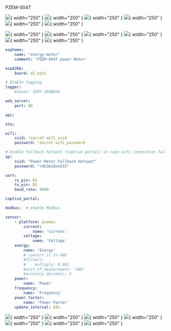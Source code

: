 PZEM-004T

![](Images/IMG_4387.JPG){ width="250" }
![](Images/IMG_4388.JPG){ width="250" }
![](Images/IMG_4389.JPG){ width="250" }
![](Images/IMG_4411.JPG){ width="250" }
![](Images/IMG_4539.JPG){ width="250" }
![](Images/IMG_4540.JPG){ width="250" }

![](Images/2022-11-26_16-40-53-az832.png){ width="250" }
![](Images/2022-11-26_16-41-05-tgb8w.png){ width="250" }
![](Images/2022-11-26_16-42-21-h335r.png){ width="250" }
![](Images/2022-11-26_16-43-48-zk20r.png){ width="250" }
![](Images/2022-11-26_16-44-01-6s2cy.png){ width="250" }
![](Images/2022-11-26_16-44-17-ho3d7.png){ width="250" }

``` yaml
esphome:
    name: "energy-meter"
    comment: 'PZEM-004T power Meter'

esp8266:
    board: d1_mini

# Enable logging
logger:
    #level: VERY_VERBOSE

web_server:
    port: 80

api:

ota:

wifi:
    ssid: !secret wifi_ssid
    password: !secret wifi_password

# Enable fallback hotspot (captive portal) in case wifi connection fails
ap:
    ssid: "Power-Meter Fallback Hotspot"
    password: "rdG3mcBzeb32"

uart:
    rx_pin: D1
    tx_pin: D2
    baud_rate: 9600

captive_portal:

modbus:  # enable Modbus

sensor:
    - platform: pzemac
        current:
            name: 'Current'
        voltage:
            name: 'Voltage'
    energy:
        name: 'Energy'
        # convert it to kWh
        #filters:
        #  - multiply: 0.001
        #unit_of_measurement: 'kWh'
        #accuracy_decimals: 3
    power:
        name: 'Power'
    frequency:
        name: 'Frequency'
    power_factor:
        name: 'Power Factor'
    update_interval: 60s
```




![](Images/2022-11-26_17-07-25-rjyii.png){ width="250" }
![](Images/2022-11-26_17-10-45-smh5v.png){ width="250" }
![](Images/2022-11-26_17-11-06-vs9ad.png){ width="250" }
![](Images/2022-11-26_17-11-11-c2l75.png){ width="250" }
![](Images/2022-11-26_17-12-04-ky6jw.png){ width="250" }
![](Images/2022-11-26_17-12-14-24xym.png){ width="250" }
![](Images/2022-11-26_17-12-28-rrag8.png){ width="250" }
